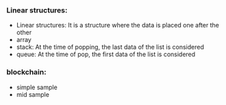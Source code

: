 ### Linear structures:
- Linear structures: It is a structure where the data is placed one after the other
- array
- stack: At the time of popping, the last data of the list is considered
- queue: At the time of pop, the first data of the list is considered

### blockchain:
- simple sample
- mid sample
